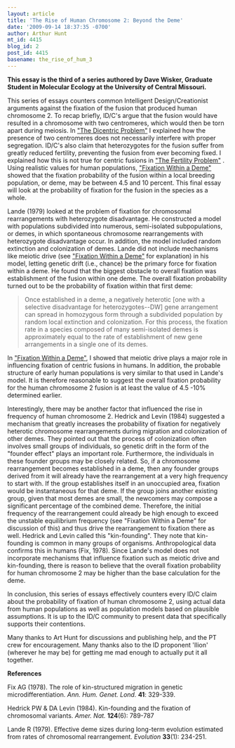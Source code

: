 ```yaml
---
layout: article
title: 'The Rise of Human Chromosome 2: Beyond the Deme'
date: '2009-09-14 18:37:35 -0700'
author: Arthur Hunt
mt_id: 4415
blog_id: 2
post_id: 4415
basename: the_rise_of_hum_3
---
```

**This essay is the third of a series authored by Dave Wisker, Graduate Student in Molecular Ecology at the University of Central Missouri.**

This series of essays counters common Intelligent Design/Creationist  arguments  against the fixation of the fusion that produced human chromosome 2. To recap briefly, ID/C's  argue that the fusion would have resulted in a chromosome with two centromeres, which would then be torn apart during meiosis. In ["The Dicentric Problem"](http://pandasthumb.org/archives/2009/02/the-rise-of-hum.html)  I explained how the presence of two centromeres does not necessarily interfere with proper segregation. ID/C's also claim that heterozygotes for the fusion suffer from greatly reduced fertility, preventing the fusion from ever becoming fixed. I explained how this is not true for centric fusions in ["The Fertility Problem"](http://pandasthumb.org/archives/2009/02/the-rise-of-hum-1.html) . Using realistic values for human populations, ["Fixation Within a Deme"](http://pandasthumb.org/archives/2009/05/the-rise-of-hum-2.html) showed that the fixation probability of the fusion within a local breeding population, or deme, may be between 4.5 and 10 percent. This final essay will look at the probability of fixation for the fusion in the species as a whole. 

Lande (1979) looked at the problem of fixation for chromosomal rearrangements with heterozygote disadvantage. He constructed a model with populations subdivided into numerous, semi-isolated subpopulations, or demes, in which spontaneous chromosome rearrangements with heterozygote disadvantage occur. In addition, the model included random extinction and colonization of demes. Lande did not include mechanisms like meiotic drive (see ["Fixation Within a Deme"](http://pandasthumb.org/archives/2009/05/the-rise-of-hum-2.html) for explanation) in his model, letting genetic drift (i.e., chance) be the primary force for fixation within a deme. He found that the biggest obstacle to overall fixation was establishment of the fusion within one deme. The overall fixation probability turned out to be the probability of fixation within that first deme:

>  Once established in a deme, a negatively heterotic \[one with a selective disadvantage for heterozygotes--DW\] gene arrangement can spread in homozygous form through a subdivided population by random local extinction and colonization. For this process, the fixation rate in a species composed of many semi-isolated demes is approximately equal to the rate of establishment of new gene arrangements in a single one of its demes. 

In ["Fixation Within a Deme"](http://pandasthumb.org/archives/2009/05/the-rise-of-hum-2.html), I showed that meiotic drive plays a major role in influencing fixation of centric fusions in humans. In addition, the probable structure of early human populations is very similar to that used in Lande's model. It is therefore reasonable to suggest the overall fixation probability for the human chromosome 2 fusion is at least the value  of 4.5 -10% determined earlier. 

Interestingly, there may be another factor that influenced the rise in frequency of human chromosome 2.  Hedrick and Levin (1984) suggested a mechanism that greatly increases the probability of fixation for negatively heterotic chromosome rearrangements during migration and colonization of other demes. They pointed out that the process of colonization often involves small groups of individuals, so genetic drift in the form of the "founder effect" plays an important role. Furthermore, the individuals in these founder groups may be closely related. So, if a chromosome rearrangement becomes established in a deme, then any founder groups derived from it will already have the rearrangement at a very high frequency to start with. If the group establishes itself in an unoccupied area, fixation would be instantaneous for that deme. If the group joins another existing group, given that most demes are small, the newcomers may compose a significant percentage of the combined deme. Therefore, the initial frequency of the rearrangement could already be high enough to exceed the unstable equilibrium frequency (see "Fixation Within a Deme" for discussion of this) and thus drive the rearrangement to fixation there as well.  Hedrick and Levin called this "kin-founding".  They note that kin-founding is common in many groups of organisms.  Anthropological data confirms this in humans (Fix, 1978). Since Lande's model does not incorporate mechanisms that influence fixation such as meiotic drive and kin-founding, there is reason to believe that the overall fixation probability for human chromosome 2 may be higher than the base calculation for the deme.  

In conclusion, this series of essays effectively counters every ID/C claim about the probability of fixation of human chromosome 2, using actual data from human populations as well as population models based on plausible assumptions. It is up to the ID/C community to present data that specifically supports their contentions.    

Many thanks to Art Hunt for discussions and publishing help, and the PT crew for encouragement. Many thanks also to the ID proponent 'Ilion' (wherever he may be) for getting me mad enough to actually put it all together.  

**References**

Fix AG (1978). The role of kin-structured migration in genetic microdifferentiation.  _Ann. Hum. Genet. Lond._  **41**: 329-339. 

Hedrick PW & DA Levin (1984). Kin-founding and the fixation of chromosomal variants. _Amer. Nat._ **124**(6): 789-787

Lande R (1979). Effective deme sizes during long-term evolution estimated from rates of chromosomal rearrangement. _Evolution_ **33**(1): 234-251.
